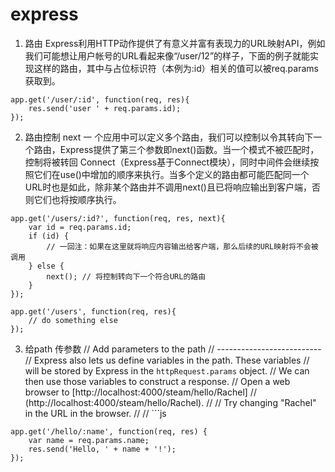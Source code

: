 # express 
1. 路由 
Express利用HTTP动作提供了有意义并富有表现力的URL映射API，例如我们可能想让用户帐号的URL看起来像“/user/12”的样子，下面的例子就能实现这样的路由，其中与占位标识符（本例为:id）相关的值可以被req.params获取到。
	
```
app.get('/user/:id', function(req, res){
    res.send('user ' + req.params.id);
});
```

2. 路由控制 next
一 个应用中可以定义多个路由，我们可以控制以令其转向下一个路由，Express提供了第三个参数即next()函数。当一个模式不被匹配时，控制将被转回 Connect（Express基于Connect模块），同时中间件会继续按照它们在use()中增加的顺序来执行。当多个定义的路由都可能匹配同一个 URL时也是如此，除非某个路由并不调用next()且已将响应输出到客户端，否则它们也将按顺序执行。

	
```
app.get('/users/:id?', function(req, res, next){
    var id = req.params.id;
    if (id) {
        // 一回注：如果在这里就将响应内容输出给客户端，那么后续的URL映射将不会被调用
    } else {
        next(); // 将控制转向下一个符合URL的路由
    }
});
 
app.get('/users', function(req, res){
    // do something else
});
```
3. 给path 传参数
// Add parameters to the path
// --------------------------
// Express also lets us define variables in the path.  These variables
// will be stored by Express in the `httpRequest.params` object.
// We can then use those variables to construct a response.
// Open a web browser to [http://localhost:4000/steam/hello/Rachel]
// (http://localhost:4000/steam/hello/Rachel).
// 
// Try changing "Rachel" in the URL in the browser.
// 
// ```js

```
app.get('/hello/:name', function(req, res) {
    var name = req.params.name;
    res.send('Hello, ' + name + '!');
});
